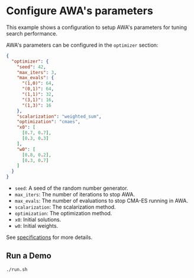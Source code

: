 # Configure AWA's parameters
This example shows a configuration to setup AWA's parameters for tuning search performance.

AWA's parameters can be configured in the `optimizer` section:
```json
{
  "optimizer": {
    "seed": 42,
    "max_iters": 3,
    "max_evals": {
      "(1,0)": 64,
      "(0,1)": 64,
      "(1,1)": 32,
      "(3,1)": 16,
      "(1,3)": 16
    },
    "scalarization": "weighted_sum",
    "optimization": "cmaes",
    "x0": [
      [0.7, 0.7],
      [0.3, 0.3]
    ],
    "w0": [
      [0.8, 0.2],
      [0.3, 0.7]
    ]
  }
}
```
- `seed`: A seed of the random number generator.
- `max_iters`: The number of iterations to stop AWA.
- `max_evals`: The number of evaluations to stop CMA-ES running in AWA.
- `scalarization`: The scalarization method.
- `optimization`: The optimization method.
- `x0`: Initial solutions.
- `w0`: Initial weights.

See [specifications](../../FORMATS.md#optimizer) for more details.

## Run a Demo
```
./run.sh
```

